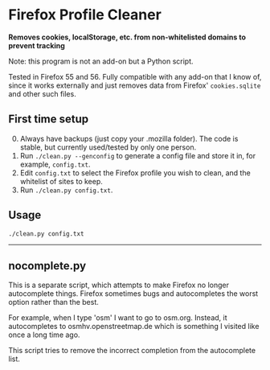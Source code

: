 # Firefox Profile Cleaner

**Removes cookies, localStorage, etc. from non-whitelisted domains to prevent tracking**

Note: this program is not an add-on but a Python script.

Tested in Firefox 55 and 56. Fully compatible with any add-on that I know of,
since it works externally and just removes data from Firefox' `cookies.sqlite`
and other such files.

## First time setup

0. Always have backups (just copy your .mozilla folder). The code is stable, but currently used/tested by only one person.
1. Run `./clean.py --genconfig` to generate a config file and store it in, for example, `config.txt`.
2. Edit `config.txt` to select the Firefox profile you wish to clean, and the whitelist of sites to keep.
3. Run `./clean.py config.txt`.

## Usage

`./clean.py config.txt`

---

## nocomplete.py

This is a separate script, which attempts to make Firefox no longer
autocomplete things. Firefox sometimes bugs and autocompletes the worst option
rather than the best.

For example, when I type 'osm' I want to go to osm.org. Instead, it
autocompletes to osmhv.openstreetmap.de which is something I visited like once
a long time ago.

This script tries to remove the incorrect completion from the autocomplete
list.

